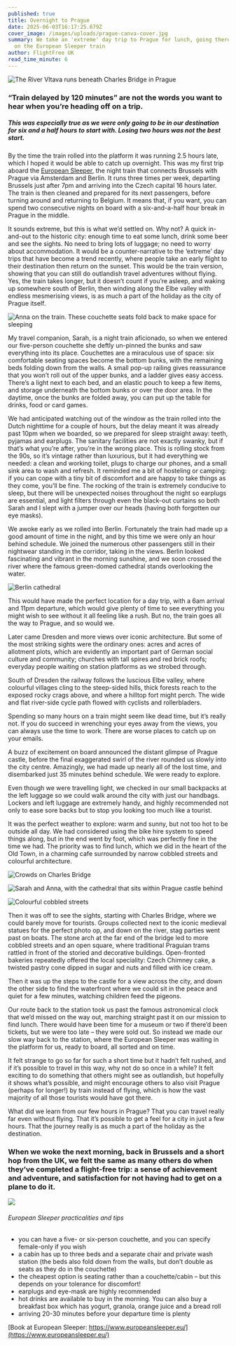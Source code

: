 ```yaml
---
published: true
title: Overnight to Prague
date: 2025-06-03T16:17:25.679Z
cover_image: /images/uploads/prague-canva-cover.jpg
summary: We take an 'extreme' day trip to Prague for lunch, going there and back
  on the European Sleeper train
author: FlightFree UK
read_time_minute: 6
---
```

![](/images/uploads/prague-canva-3-.jpg "The River Vltava runs beneath Charles Bridge in Prague")

### “Train delayed by 120 minutes” are not the words you want to hear when you’re heading off on a trip.

##### This was especially true as we were only going to be in our destination for six and a half hours to start with. Losing two hours was not the best start.

By the time the train rolled into the platform it was running 2.5 hours late, which I hoped it would be able to catch up overnight. This was my first trip aboard the [European Sleeper](https://www.europeansleeper.eu/), the night train that connects Brussels with Prague via Amsterdam and Berlin. It runs three times per week, departing Brussels just after 7pm and arriving into the Czech capital 16 hours later. The train is then cleaned and prepared for its next passengers, before turning around and returning to Belgium. It means that, if you want, you can spend two consecutive nights on board with a six-and-a-half hour break in Prague in the middle.

It sounds extreme, but this is what we’d settled on. Why not? A quick in-and-out to the historic city: enough time to eat some lunch, drink some beer and see the sights. No need to bring lots of luggage; no need to worry about accommodation. It would be a counter-narrative to the ‘extreme’ day trips that have become a trend recently, where people take an early flight to their destination then return on the sunset. This would be the train version, showing that you can still do outlandish travel adventures without flying. Yes, the train takes longer, but it doesn’t count if you’re asleep, and waking up somewhere south of Berlin, then winding along the Elbe valley with endless mesmerising views, is as much a part of the holiday as the city of Prague itself.

![](/images/uploads/european-sleeper_ahughes.jpg "Anna on the train. These couchette seats fold back to make space for sleeping")

My travel companion, Sarah, is a night train aficionado, so when we entered our five-person couchette she deftly un-pinned the bunks and saw everything into its place. Couchettes are a miraculous use of space: six comfortable seating spaces become the bottom bunks, with the remaining beds folding down from the walls. A small pop-up railing gives reassurance that you won’t roll out of the upper bunks, and a ladder gives easy access. There’s a light next to each bed, and an elastic pouch to keep a few items, and storage underneath the bottom bunks or over the door area. In the daytime, once the bunks are folded away, you can put up the table for drinks, food or card games. 

We had anticipated watching out of the window as the train rolled into the Dutch nighttime for a couple of hours, but the delay meant it was already past 10pm when we boarded, so we prepared for sleep straight away: teeth, pyjamas and earplugs. The sanitary facilities are not exactly swanky, but if that’s what you’re after, you’re in the wrong place. This is rolling stock from the 90s, so it’s vintage rather than luxurious, but it had everything we needed: a clean and working toilet, plugs to charge our phones, and a small sink area to wash and refresh. It reminded me a bit of hosteling or camping: if you can cope with a tiny bit of discomfort and are happy to take things as they come, you’ll be fine. The rocking of the train is extremely conducive to sleep, but there will be unexpected noises throughout the night so earplugs are essential, and light filters through even the black-out curtains so both Sarah and I slept with a jumper over our heads (having both forgotten our eye masks).

We awoke early as we rolled into Berlin. Fortunately the train had made up a good amount of time in the night, and by this time we were only an hour behind schedule. We joined the numerous other passengers still in their nightwear standing in the corridor, taking in the views. Berlin looked fascinating and vibrant in the morning sunshine, and we soon crossed the river where the famous green-domed cathedral stands overlooking the water. 

![](/images/uploads/berlin-cathedral_canva.jpg "Berlin cathedral")

This would have made the perfect location for a day trip, with a 6am arrival and 11pm departure, which would give plenty of time to see everything you might wish to see without it all feeling like a rush. But no, the train goes all the way to Prague, and so would we.

Later came Dresden and more views over iconic architecture. But some of the most striking sights were the ordinary ones: acres and acres of allotment plots, which are evidently an important part of German social culture and community; churches with tall spires and red brick roofs; everyday people waiting on station platforms as we strobed through. 

South of Dresden the railway follows the luscious Elbe valley, where colourful villages cling to the steep-sided hills, thick forests reach to the exposed rocky crags above, and where a hilltop fort might perch. The wide and flat river-side cycle path flowed with cyclists and rollerbladers. 

Spending so many hours on a train might seem like dead time, but it’s really not. If you do succeed in wrenching your eyes away from the views, you can always use the time to work. There are worse places to catch up on your emails.

A buzz of excitement on board announced the distant glimpse of Prague castle, before the final exaggerated swirl of the river rounded us slowly into the city centre. Amazingly, we had made up nearly all of the lost time, and disembarked just 35 minutes behind schedule. We were ready to explore. 

Even though we were travelling light, we checked in our small backpacks at the left luggage so we could walk around the city with just our handbags. Lockers and left luggage are extremely handy, and highly recommended not only to ease sore backs but to stop you looking too much like a tourist.

It was the perfect weather to explore: warm and sunny, but not too hot to be outside all day. We had considered using the bike hire system to speed things along, but in the end went by foot, which was perfectly fine in the time we had. The priority was to find lunch, which we did in the heart of the Old Town, in a charming cafe surrounded by narrow cobbled streets and colourful architecture. 

![](/images/uploads/img_1976.jpg "Crowds on Charles Bridge")

![](/images/uploads/img_1982.jpg "Sarah and Anna, with the cathedral that sits within Prague castle behind")

![](/images/uploads/prague-canva-2-.jpg "Colourful cobbled streets")

Then it was off to see the sights, starting with Charles Bridge, where we could barely move for tourists. Groups collected next to the iconic medieval statues for the perfect photo op, and down on the river, stag parties went past on boats. The stone arch at the far end of the bridge led to more cobbled streets and an open square, where traditional Praguian trams rattled in front of the storied and decorative buildings. Open-fronted bakeries repeatedly offered the local speciality: Czech Chimney cake, a twisted pastry cone dipped in sugar and nuts and filled with ice cream. 

Then it was up the steps to the castle for a view across the city, and down the other side to find the waterfront where we could sit in the peace and quiet for a few minutes, watching children feed the pigeons. 

Our route back to the station took us past the famous astronomical clock that we’d missed on the way out, marching straight past it on our mission to find lunch. There would have been time for a museum or two if there’d been tickets, but we were too late – they were sold out. So instead we made our slow way back to the station, where the European Sleeper was waiting in the platform for us, ready to board, all sorted and on time.

It felt strange to go so far for such a short time but it hadn’t felt rushed, and if it’s possible to travel in this way, why not do so once in a while? It felt exciting to do something that others might see as outlandish, but hopefully it shows what’s possible, and might encourage others to also visit Prague (perhaps for longer!) by train instead of flying, which is how the vast majority of all those tourists would have got there.

What did we learn from our few hours in Prague? That you can travel really far even without flying. That it’s possible to get a feel for a city in just a few hours. That the journey really is as much a part of the holiday as the destination. 

### When we woke the next morning, back in Brussels and a short hop from the UK, we felt the same as many others do when they’ve completed a flight-free trip: a sense of achievement and adventure, and satisfaction for not having had to get on a plane to do it.

![](/images/uploads/euro-express_ahughes.jpg)

###### European Sleeper practicalities and tips

* you can have a five- or six-person couchette, and you can specify female-only if you wish
* a cabin has up to three beds and a separate chair and private wash station (the beds also fold down from the walls, but don’t double as seats as they do in the couchette)
* the cheapest option is seating rather than a couchette/cabin – but this depends on your tolerance for discomfort!
* earplugs and eye-mask are highly recommended
* hot drinks are available to buy in the morning. You can also buy a breakfast box which has yogurt, granola, orange juice and a bread roll
* arriving 20-30 minutes before your departure time is plenty

[Book at European Sleeper: https://www.europeansleeper.eu/](https://www.europeansleeper.eu/)